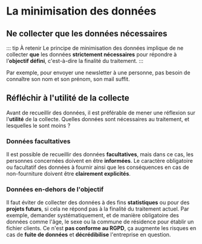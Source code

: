 # La minimisation des données

## Ne collecter que les données nécessaires

::: tip À retenir
Le principe de minimisation des données implique de ne collecter **que** les données **strictement nécessaires** pour répondre à l’**objectif défini**,
c'est-à-dire la finalité du traitement.
:::

Par exemple, pour envoyer une newsletter à une personne, pas besoin de connaître son nom et son prénom, son mail suffit.

## Réfléchir à l'utilité de la collecte

Avant de recueillir des données, il est préférable de mener une réflexion sur l'**utilité** de la collecte.
Quelles données sont nécessaires au traitement, et lesquelles le sont moins ?

### Données facultatives

Il est possible de recueillir des données **facultatives**, mais dans ce cas, les personnes concernées doivent en être **informées**.
Le caractère obligatoire ou facultatif des données à fournir ainsi que les conséquences en cas de non-fourniture doivent être **clairement explicités**.

### Données en-dehors de l'objectif

Il faut éviter de collecter des données à des fins **statistiques** ou pour des **projets futurs**, si cela ne répond pas à la finalité du traitement actuel. 
Par exemple, demander systématiquement, et de manière obligatoire des données comme l'âge, le sexe ou la commune de résidence pour établir un fichier clients. 
Ce n'est **pas conforme au RGPD**, ça augmente les risques en cas de **fuite de données** et **décrédibilise** l'entreprise en question.